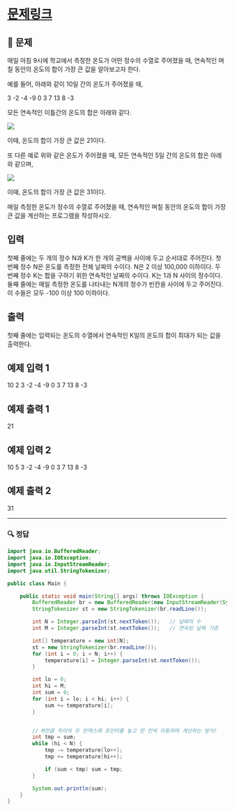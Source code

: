 # [문제링크](https://www.acmicpc.net/problem/2559)

## 📝 문제

매일 아침 9시에 학교에서 측정한 온도가 어떤 정수의 수열로 주어졌을 때, 연속적인 며칠 동안의 온도의 합이 가장 큰 값을 알아보고자 한다.

예를 들어, 아래와 같이 10일 간의 온도가 주어졌을 때, 

3 -2 -4 -9 0 3 7 13 8 -3

모든 연속적인 이틀간의 온도의 합은 아래와 같다.

![](https://upload.acmicpc.net/563b6bfd-12ff-4275-a869-90fdd43b6deb/-/preview/)

이때, 온도의 합이 가장 큰 값은 21이다. 

또 다른 예로 위와 같은 온도가 주어졌을 때, 모든 연속적인 5일 간의 온도의 합은 아래와 같으며, 

![](https://upload.acmicpc.net/cb8d846c-2f90-475a-8901-1fb69de87397/-/preview/)

이때, 온도의 합이 가장 큰 값은 31이다.

매일 측정한 온도가 정수의 수열로 주어졌을 때, 연속적인 며칠 동안의 온도의 합이 가장 큰 값을 계산하는 프로그램을 작성하시오. 

## 입력

첫째 줄에는 두 개의 정수 N과 K가 한 개의 공백을 사이에 두고 순서대로 주어진다. 첫 번째 정수 N은 온도를 측정한 전체 날짜의 수이다. N은 2 이상 100,000 이하이다. 두 번째 정수 K는 합을 구하기 위한 연속적인 날짜의 수이다. K는 1과 N 사이의 정수이다. 둘째 줄에는 매일 측정한 온도를 나타내는 N개의 정수가 빈칸을 사이에 두고 주어진다. 이 수들은 모두 -100 이상 100 이하이다. 

## 출력

첫째 줄에는 입력되는 온도의 수열에서 연속적인 K일의 온도의 합이 최대가 되는 값을 출력한다.

## 예제 입력 1 

10 2
3 -2 -4 -9 0 3 7 13 8 -3

## 예제 출력 1 

21

## 예제 입력 2 

10 5
3 -2 -4 -9 0 3 7 13 8 -3

## 예제 출력 2 

31

---

### 🔍 정답

```java
import java.io.BufferedReader;
import java.io.IOException;
import java.io.InputStreamReader;
import java.util.StringTokenizer;

public class Main {

    public static void main(String[] args) throws IOException {
        BufferedReader br = new BufferedReader(new InputStreamReader(System.in));
        StringTokenizer st = new StringTokenizer(br.readLine());

        int N = Integer.parseInt(st.nextToken());   // 날짜의 수
        int M = Integer.parseInt(st.nextToken());   // 연속된 날짜 기준

        int[] temperature = new int[N];
        st = new StringTokenizer(br.readLine());
        for (int i = 0; i < N; i++) {
            temperature[i] = Integer.parseInt(st.nextToken());
        }

        int lo = 0;
        int hi = M;
        int sum = 0;
        for (int i = lo; i < hi; i++) {
            sum += temperature[i];
        }


        // M만큼 차이의 두 인덱스에 포인터를 놓고 한 칸씩 이동하며 계산하는 방식!
        int tmp = sum;
        while (hi < N) {
            tmp -= temperature[lo++];
            tmp += temperature[hi++];

            if (sum < tmp) sum = tmp;
        }

        System.out.println(sum);
    }
}
```